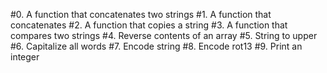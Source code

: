 #0. A function that concatenates two strings
#1. A function that concatenates
#2. A function that copies a string
#3. A function that compares two strings
#4. Reverse contents of an array
#5. String to upper
#6. Capitalize all words
#7. Encode string
#8. Encode rot13
#9. Print an integer
